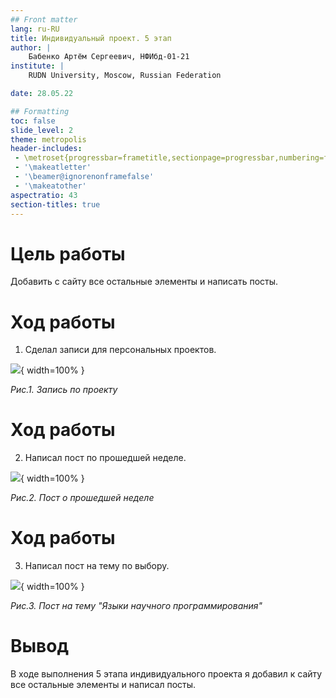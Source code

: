 ```yaml
---
## Front matter
lang: ru-RU
title: Индивидуальный проект. 5 этап
author: |
    Бабенко Артём Сергеевич, НФИбд-01-21
institute: |
	RUDN University, Moscow, Russian Federation

date: 28.05.22

## Formatting
toc: false
slide_level: 2
theme: metropolis
header-includes: 
 - \metroset{progressbar=frametitle,sectionpage=progressbar,numbering=fraction}
 - '\makeatletter'
 - '\beamer@ignorenonframefalse'
 - '\makeatother'
aspectratio: 43
section-titles: true
---
```


# Цель работы

Добавить с сайту все остальные элементы и написать посты.

# Ход работы

1. Cделал записи для персональных проектов.

![](image/2022-05-28%20(6).png){ width=100% }

*Рис.1. Запись по проекту*

# Ход работы

2. Написал пост по прошедшей неделе.

![](image/2022-05-28%20(1).png){ width=100% }

*Рис.2. Пост о прошедшей неделе*

# Ход работы

3. Написал пост на тему по выбору.

![](image/2022-05-28%20(5).png){ width=100% }

*Рис.3. Пост на тему "Языки научного программирования"*

# Вывод

В ходе выполнения 5 этапа индивидуального проекта я добавил к сайту все остальные элементы и написал посты.